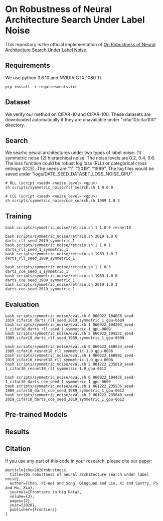 # On Robustness of Neural Architecture Search Under Label Noise
This repository is the official implementation of [On Robustness of Neural Architecture Search Under Label Noise](https://doi.org/10.3389/fdata.2020.00002).



## Requirements
We use python 3.8.10 and NVIDIA GTX 1080 Ti.
```setup
pip install -r requiresments.txt
```


## Dataset
We verify our method on CIFAR-10 and CIFAR-100.
These datasets are downloaded automatically if they are unavailable under "cifar10/cifar100" directory. 


## Search
We searhc neural architectures under two types of label noise: (1) symmetric noise (2) hierarchical noise.
The noise levels are 0.2, 0.4, 0.6.
The loss function could be robust log loss (RLL) or categorical cross entropy (CCE).
The seeds are "1", "2019", "1989".
The log files would be saved under "logs/DATE_SEED_DATASET_LOSS_NOISE_GPU".

```search
# RLL (script <seed> <noise_level> <gpu>) 
sh scripts/symmetric_noise/rll_search.sh 1 0.6 0

# CCE (script <seed> <noise_level> <gpu>)
sh scripts/symmetric_noise/cce_search.sh 1989 1.0 3
```


## Training
```train
bash scripts/symmetric_noise/retrain.sh 1 1.0 0 resnet18

bash scripts/symmetric_noise/retrain.sh 2019 1.0 0 darts_rll_seed_2019_symmetric_1
bash scripts/symmetric_noise/retrain.sh 1 1.0 1 darts_rll_seed_1_symmetric_1
bash scripts/symmetric_noise/retrain.sh 1989 1.0 2 darts_rll_seed_1989_symmetric_1

bash scripts/symmetric_noise/retrain.sh 1 1.0 3 darts_cce_seed_1_symmetric_1
bash scripts/symmetric_noise/retrain.sh 1989 1.0 0 darts_cce_seed_1989_symmetric_1
bash scripts/symmetric_noise/retrain.sh 2019 1.0 1 darts_cce_seed_2019_symmetric_1
```

## Evaluation
```test
bash scripts/symmetric_noise/eval.sh 0 060922_104058_seed-2019_cifar10_darts_rll_seed_2019_symmetric_1_gpu-0609
bash scripts/symmetric_noise/eval.sh 1 060922_104203_seed-1_cifar10_darts_rll_seed_1_symmetric_1_gpu-0609
bash scripts/symmetric_noise/eval.sh 2 060922_104221_seed-1989_cifar10_darts_rll_seed_1989_symmetric_1_gpu-0609

bash scripts/symmetric_noise/eval.sh 0 060622_160654_seed-1989_cifar10_resnet18_rll_symmetric-1.0_gpu-0606
bash scripts/symmetric_noise/eval.sh 1 060622_160801_seed-2019_cifar10_resnet18_rll_symmetric-1.0_gpu-0606
bash scripts/symmetric_noise/eval.sh 2 061222_235819_seed-1_cifar10_resnet18_rll_symmetric-1.0_gpu-0612

bash scripts/symmetric_noise/eval.sh 0 060922_104426_seed-1_cifar10_darts_cce_seed_1_symmetric_1_gpu-0609
bash scripts/symmetric_noise/eval.sh 1 061222_235536_seed-1989_cifar10_darts_cce_seed_1989_symmetric_1_gpu-0612
bash scripts/symmetric_noise/eval.sh 2 061222_235640_seed-2019_cifar10_darts_cce_seed_2019_symmetric_1_gpu-0612
```

## Pre-trained Models

## Results


## Citation
If you use any part of this code in your research, please cite our [paper](https://doi.org/10.3389/fdata.2020.00002):
```
@article{chen2020robustness,
  title={On robustness of neural architecture search under label noise},
  author={Chen, Yi-Wei and Song, Qingquan and Liu, Xi and Sastry, PS and Hu, Xia},
  journal={Frontiers in big Data},
  volume={3},
  pages={2},
  year={2020},
  publisher={Frontiers}
}
```
